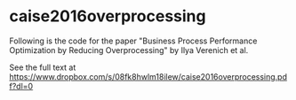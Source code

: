 # caise2016overprocessing
Following is the code for the paper "Business Process Performance Optimization by Reducing Overprocessing" by Ilya Verenich et al.

See the full text at https://www.dropbox.com/s/08fk8hwlm18ilew/caise2016overprocessing.pdf?dl=0
